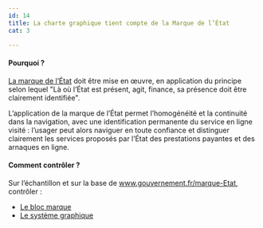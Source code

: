 ```yaml
---
id: 14
title: La charte graphique tient compte de la Marque de l’État
cat: 3

---
```


#### Pourquoi ?

[La marque de l’État](www.gouvernement.fr/marque-Etat) doit être mise en œuvre, en application du principe selon lequel "Là où l’État est présent, agit, finance, sa présence doit être clairement identifiée". 

L’application de la marque de l’État permet l’homogénéité et la continuité dans la navigation, avec une identification permanente du service en ligne visité : l’usager peut alors naviguer en toute confiance et distinguer clairement les services proposés par l’État des prestations payantes et des arnaques en ligne.

#### Comment contrôler ?

Sur l’échantillon et sur la base de www.gouvernement.fr/marque-Etat, contrôler :
* [Le bloc marque](https://www.gouvernement.fr/charte/charte-graphique-les-fondamentaux/le-bloc-marque)
* [Le système graphique](https://www.gouvernement.fr/charte/charte-graphique-les-fondamentaux/le-systeme-graphique)